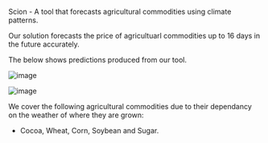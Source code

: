 Scion - A tool that forecasts agricultural commodities using climate patterns. 

Our solution forecasts the price of agricultuarl commodities up to 16 days in the future accurately.

The below shows predictions produced from our tool.

![image](https://github.com/user-attachments/assets/99aad53c-6a9d-4fc9-ae36-bd4c974b690c)

![image](https://github.com/user-attachments/assets/3975167f-9f48-4310-a29a-0bf776c06f51)


We cover the following agricultural commodities due to their dependancy on the weather of where they are grown:
- Cocoa, Wheat, Corn, Soybean and Sugar.
